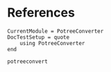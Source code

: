 # References
```@meta
CurrentModule = PotreeConverter
DocTestSetup = quote
    using PotreeConverter
end
```

```@docs
potreeconvert
```
